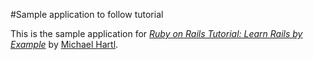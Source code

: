 #Sample application to follow tutorial

This is the sample application for
[*Ruby on Rails Tutorial: Learn Rails by Example*](http://railstutorial.org/)
by [Michael Hartl](http://michaelhartl.com/).

